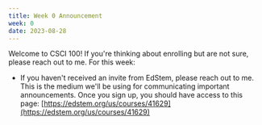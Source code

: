```yaml
---
title: Week 0 Announcement
week: 0
date: 2023-08-28
---
```


Welcome to CSCI 100! If you're thinking about enrolling but are not sure, please reach out to me.
For this week:
- If you haven't received an invite from EdStem, please reach out to me. This is the medium we'll be using for communicating important announcements. Once you sign up, you should have access to this page: [https://edstem.org/us/courses/41629](https://edstem.org/us/courses/41629)
